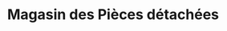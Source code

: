 ---
title: "Magasin des Pièces détachées"
url: /macenta/magasin-des-pieces-detachees/
shop: Allgemein
---